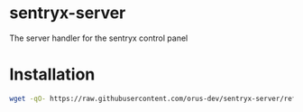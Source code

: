 # sentryx-server
The server handler for the sentryx control panel

# Installation
```bash
wget -qO- https://raw.githubusercontent.com/orus-dev/sentryx-server/refs/heads/master/install.sh | bash
```